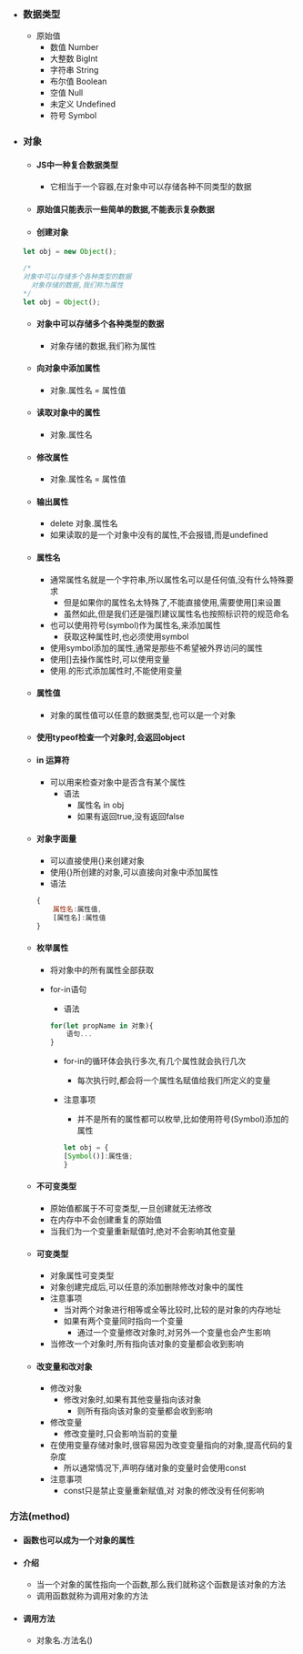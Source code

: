 - ### 数据类型

  - 原始值
    - 数值 Number
    - 大整数 BigInt
    - 字符串 String
    - 布尔值 Boolean
    - 空值 Null
    - 未定义 Undefined
    - 符号 Symbol

- ### 对象

  - #### JS中一种复合数据类型

    - 它相当于一个容器,在对象中可以存储各种不同类型的数据

  - #### 原始值只能表示一些简单的数据,不能表示复杂数据

  - #### 创建对象

  ```js
  let obj = new Object();
  
  /*
  对象中可以存储多个各种类型的数据
  	对象存储的数据,我们称为属性
  */
  let obj = Object();
  ```

  

  - #### 对象中可以存储多个各种类型的数据

    - 对象存储的数据,我们称为属性

  - #### 向对象中添加属性

    - 对象.属性名 = 属性值

  - #### 读取对象中的属性

    - 对象.属性名

  - #### 修改属性

    - 对象.属性名 = 属性值

  - #### 输出属性

    - delete 对象.属性名
    - 如果读取的是一个对象中没有的属性,不会报错,而是undefined

  - #### 属性名

    - 通常属性名就是一个字符串,所以属性名可以是任何值,没有什么特殊要求
      - 但是如果你的属性名太特殊了,不能直接使用,需要使用[]来设置
      - 虽然如此,但是我们还是强烈建议属性名也按照标识符的规范命名
    - 也可以使用符号(symbol)作为属性名,来添加属性
      - 获取这种属性时,也必须使用symbol
    - 使用symbol添加的属性,通常是那些不希望被外界访问的属性
    - 使用[]去操作属性时,可以使用变量
    - 使用.的形式添加属性时,不能使用变量

  - #### 属性值

    - 对象的属性值可以任意的数据类型,也可以是一个对象

  - #### 使用typeof检查一个对象时,会返回object

  - #### in 运算符 

    - 可以用来检查对象中是否含有某个属性
      - 语法 
        - 属性名 in obj
        - 如果有返回true,没有返回false

  - #### 对象字面量

    - 可以直接使用{}来创建对象
    - 使用{}所创建的对象,可以直接向对象中添加属性
    - 语法

    ```js
    {
        属性名:属性值,
        [属性名]:属性值
    }
    ```

  - #### 枚举属性

    - 将对象中的所有属性全部获取

    - for-in语句

      - 语法

      ```js
      for(let propName in 对象){
          语句...
      }
      ```

      - for-in的循环体会执行多次,有几个属性就会执行几次

        - 每次执行时,都会将一个属性名赋值给我们所定义的变量

      - 注意事项

        - 并不是所有的属性都可以枚举,比如使用符号(Symbol)添加的属性

        ```js
        let obj = {
        [Symbol()]:属性值;
        }
        ```

  - #### 不可变类型

    - 原始值都属于不可变类型,一旦创建就无法修改
    - 在内存中不会创建重复的原始值
    - 当我们为一个变量重新赋值时,绝对不会影响其他变量

  - #### 可变类型

    - 对象属性可变类型
    - 对象创建完成后,可以任意的添加删除修改对象中的属性
    - 注意事项
      - 当对两个对象进行相等或全等比较时,比较的是对象的内存地址
      - 如果有两个变量同时指向一个变量
        - 通过一个变量修改对象时,对另外一个变量也会产生影响
    - 当修改一个对象时,所有指向该对象的变量都会收到影响

  - #### 改变量和改对象

    - 修改对象
      - 修改对象时,如果有其他变量指向该对象
        - 则所有指向该对象的变量都会收到影响
    - 修改变量
      - 修改变量时,只会影响当前的变量
    - 在使用变量存储对象时,很容易因为改变变量指向的对象,提高代码的复杂度
      - 所以通常情况下,声明存储对象的变量时会使用const
    - 注意事项
      - const只是禁止变量重新赋值,对 对象的修改没有任何影响

### 方法(method)

- #### 函数也可以成为一个对象的属性

- #### 介绍

  - 当一个对象的属性指向一个函数,那么我们就称这个函数是该对象的方法
  - 调用函数就称为调用对象的方法

- #### 调用方法

  - 对象名.方法名()

